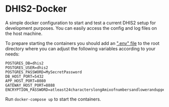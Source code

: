 # DHIS2-Docker
A simple docker configuration to start and test a current DHIS2 setup for development purposes. You can easily access the config and log files on the host machine.

To prepare starting the containers you should add an [".env" file](https://docs.docker.com/compose/environment-variables/#the-env-file) to the root directory where you can adjust the following variables according to your needs:

```
POSTGRES_DB=dhis2
POSTGRES_USER=dhis2
POSTGRES_PASSWORD=MySecretPassword
DB_HOST_PORT=5432
APP_HOST_PORT=8080
GATEWAY_HOST_PORT=8888
ENCRYPTION_PASSWORD=atleast24characterslongAmixofnumbersandloweranduppercaselettersisrecommended
```

Run `docker-compose up` to start the containers.
